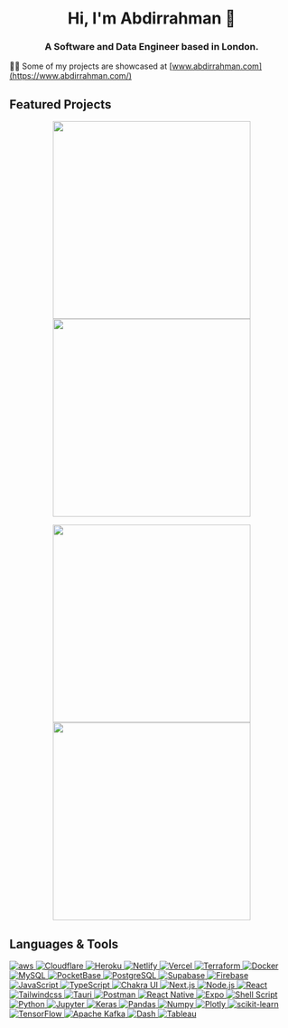 <h1 align="center">Hi, I'm Abdirrahman 👋</h1>
<h3 align="center">A Software and Data Engineer based in London.</h3>



👨‍💻 Some of my projects are showcased at  [www.abdirrahman.com](https://www.abdirrahman.com/) 


## Featured Projects

<p align='center'>
    <a href='https://github.com/Abdirrahman/Crypto-Tracker'>
        <img src='https://github-readme-stats-git-masterrstaa-rickstaa.vercel.app/api/pin/?username=abdirrahman&repo=Crypto-Tracker&theme=transparent&hide=html'  width='350'/>
    </a>
    <a href='https://github.com/Abdirrahman/portfolio'>
        <img src='https://github-readme-stats-git-masterrstaa-rickstaa.vercel.app/api/pin/?username=abdirrahman&repo=portfolio&theme=transparent&hide=html' width='350'/>
    </a>
</p>

<p align='center'>
    <a href='https://github.com/Abdirrahman/Covid19-ANN'>
        <img src='https://github-readme-stats-git-masterrstaa-rickstaa.vercel.app/api/pin/?username=abdirrahman&repo=Covid19-ANN&theme=transparent&hide=html' width='350'/>
    </a>
    <a href='https://github.com/Abdirrahman/React-Native-Template'>
        <img src='https://github-readme-stats-git-masterrstaa-rickstaa.vercel.app/api/pin/?username=abdirrahman&repo=React-Native-Template&theme=transparent&hide=html'  width='350'/>
    </a>
</p>

##  Languages & Tools
<p algin=center>
    <a href="https://aws.amazon.com" target="_blank" rel="noreferrer">
      <img src="https://img.shields.io/badge/Amazon_AWS-FF9900?style=for-the-badge&logo=amazonaws&logoColor=white" alt="aws" />
    </a>
    <!-- Cloudflare -->
    <a href="https://www.cloudflare.com/" target="_blank" rel="noreferrer">
      <img src="https://img.shields.io/badge/Cloudflare-F38020?style=for-the-badge&logo=Cloudflare&logoColor=white" alt="Cloudflare" />
    </a>
    <!-- Heroku -->
    <a href="https://www.heroku.com/" target="_blank" rel="noreferrer">
      <img src="https://img.shields.io/badge/Heroku-430098?style=for-the-badge&logo=heroku&logoColor=white" alt="Heroku" />
    </a>
    <!-- Netlify -->
    <a href="https://www.netlify.com/" target="_blank" rel="noreferrer">
      <img src="https://img.shields.io/badge/Netlify-00C7B7?style=for-the-badge&logo=netlify&logoColor=white" alt="Netlify" />
    </a>
    <!-- Vercel -->
    <a href="https://vercel.com/" target="_blank" rel="noreferrer">
      <img src="https://img.shields.io/badge/Vercel-000000?style=for-the-badge&logo=vercel&logoColor=white" alt="Vercel" />
    </a>
    <!-- Terraform -->
    <a href="https://www.terraform.io/" target="_blank" rel="noreferrer">
      <img src="https://img.shields.io/badge/Terraform-7B42BC?style=for-the-badge&logo=terraform&logoColor=white" alt="Terraform" />
    </a>
    <!-- Docker -->
    <a href="https://www.docker.com/" target="_blank" rel="noreferrer">
      <img src="https://img.shields.io/badge/Docker-2CA5E0?style=for-the-badge&logo=docker&logoColor=white" alt="Docker" />
    </a>
    <!-- MySQL -->
    <a href="https://www.mysql.com/" target="_blank" rel="noreferrer">
      <img src="https://img.shields.io/badge/MySQL-005C84?style=for-the-badge&logo=mysql&logoColor=white" alt="MySQL" />
    </a>
    <!-- PocketBase -->
    <a href="https://www.pocketbase.io/" target="_blank" rel="noreferrer">
      <img src="https://img.shields.io/badge/PocketBase-B8DBE4?style=for-the-badge&logo=PocketBase&logoColor=white" alt="PocketBase" />
    </a>
    <!-- PostgreSQL -->
    <a href="https://www.postgresql.org/" target="_blank" rel="noreferrer">
      <img src="https://img.shields.io/badge/PostgreSQL-316192?style=for-the-badge&logo=postgresql&logoColor=white" alt="PostgreSQL" />
    </a>
    <!-- Supabase -->
    <a href="https://supabase.io/" target="_blank" rel="noreferrer">
      <img src="https://img.shields.io/badge/Supabase-181818?style=for-the-badge&logo=supabase&logoColor=white" alt="Supabase" />
    </a>
    <!-- Firebase -->
    <a href="https://firebase.google.com/" target="_blank" rel="noreferrer">
      <img src="https://img.shields.io/badge/firebase-ffca28?style=for-the-badge&logo=firebase&logoColor=black" alt="Firebase" />
    </a>
    <!-- JavaScript -->
    <a href="https://developer.mozilla.org/en-US/docs/Web/JavaScript" target="_blank" rel="noreferrer">
      <img src="https://img.shields.io/badge/JavaScript-323330?style=for-the-badge&logo=javascript&logoColor=F7DF1E" alt="JavaScript" />
    </a>
    <!-- TypeScript -->
    <a href="https://www.typescriptlang.org/" target="_blank" rel="noreferrer">
      <img src="https://img.shields.io/badge/TypeScript-007ACC?style=for-the-badge&logo=typescript&logoColor=white" alt="TypeScript" />
    </a>
    <!-- Chakra UI -->
    <a href="https://chakra-ui.com/" target="_blank" rel="noreferrer">
      <img src="https://img.shields.io/badge/Chakra--UI-319795?style=for-the-badge&logo=chakra-ui&logoColor=white" alt="Chakra UI" />
    </a>
    <!-- Next.js -->
    <a href="https://nextjs.org/" target="_blank" rel="noreferrer">
      <img src="https://img.shields.io/badge/next.js-000000?style=for-the-badge&logo=nextdotjs&logoColor=white" alt="Next.js" />
    </a>
    <!-- Node.js -->
    <a href="https://nodejs.org/" target="_blank" rel="noreferrer">
      <img src="https://img.shields.io/badge/Node.js-339933?style=for-the-badge&logo=nodedotjs&logoColor=white" alt="Node.js" />
    </a>
    <!-- React -->
    <a href="https://reactjs.org/" target="_blank" rel="noreferrer">
      <img src="https://img.shields.io/badge/React-20232A?style=for-the-badge&logo=react&logoColor=61DAFB" alt="React" />
    </a>
    <!-- Tailwind CSS -->
    <a href="https://tailwindcss.com/" target="_blank" rel="noreferrer">
      <img src="https://img.shields.io/badge/Tailwind_CSS-38B2AC?style=for-the-badge&logo=tailwind-css&logoColor=white" alt="Tailwindcss" />
    <!-- Tauri -->
    <a href="https://tauri.studio/" target="_blank" rel="noreferrer">
        <img src="https://img.shields.io/badge/Tauri-FFC131?style=for-the-badge&logo=Tauri&logoColor=white" alt="Tauri"/>
      </a>
      <!-- Postman -->
      <a href="https://www.postman.com/" target="_blank" rel="noreferrer">
        <img src="https://img.shields.io/badge/Postman-FF6C37?style=for-the-badge&logo=Postman&logoColor=white" alt="Postman"/>
      </a>
      <!-- React Native -->
      <a href="https://reactnative.dev/" target="_blank" rel="noreferrer">
        <img src="https://img.shields.io/badge/React_Native-20232A?style=for-the-badge&logo=react&logoColor=61DAFB" alt="React Native"/>
      </a>
      <!-- Expo -->
      <a href="https://expo.dev/" target="_blank" rel="noreferrer">
        <img src="https://img.shields.io/badge/Expo-1B1F23?style=for-the-badge&logo=expo&logoColor=white" alt="Expo"/>
      </a>
      <!-- Shell Script -->
      <a href="https://www.gnu.org/software/bash/" target="_blank" rel="noreferrer">
        <img src="https://img.shields.io/badge/Shell_Script-121011?style=for-the-badge&logo=gnu-bash&logoColor=white" alt="Shell Script"/>
      </a>
      <!-- Python -->
      <a href="https://www.python.org/" target="_blank" rel="noreferrer">
        <img src="https://img.shields.io/badge/Python-FFD43B?style=for-the-badge&logo=python&logoColor=blue" alt="Python"/>
      </a>
      <!-- Jupyter -->
      <a href="https://jupyter.org/" target="_blank" rel="noreferrer">
        <img src="https://img.shields.io/badge/Jupyter-F37626.svg?&style=for-the-badge&logo=Jupyter&logoColor=white" alt="Jupyter"/>
      </a>
      <!-- Keras -->
      <a href="https://keras.io/" target="_blank" rel="noreferrer">
        <img src="https://img.shields.io/badge/Keras-D00000?style=for-the-badge&logo=Keras&logoColor=white" alt="Keras"/>
      </a>
      <!-- Pandas -->
      <a href="https://pandas.pydata.org/" target="_blank" rel="noreferrer">
        <img src="https://img.shields.io/badge/Pandas-2C2D72?style=for-the-badge&logo=pandas&logoColor=white" alt="Pandas"/>
      </a>
      <!-- Numpy -->
      <a href="https://numpy.org/" target="_blank" rel="noreferrer">
        <img src="https://img.shields.io/badge/Numpy-777BB4?style=for-the-badge&logo=numpy&logoColor=white" alt="Numpy"/>
      </a>
      <!-- Plotly -->
      <a href="https://plotly.com/" target="_blank" rel="noreferrer">
        <img src="https://img.shields.io/badge/Plotly-239120?style=for-the-badge&logo=plotly&logoColor=white" alt="Plotly"/>
      </a>
      <!-- scikit-learn -->
      <a href="https://scikit-learn.org/" target="_blank" rel="noreferrer">
        <img src="https://img.shields.io/badge/scikit_learn-F7931E?style=for-the-badge&logo=scikit-learn&logoColor=white" alt="scikit-learn"/>
      </a>
      <!-- TensorFlow -->
      <a href="https://www.tensorflow.org/" target="_blank" rel="noreferrer">
        <img src="https://img.shields.io/badge/TensorFlow-FF6F00?style=for-the-badge&logo=TensorFlow&logoColor=white" alt="TensorFlow"/>
      </a>
     <!-- Apache Kafka -->
    <a href="https://kafka.apache.org/" target="_blank" rel="noreferrer">
      <img src="https://img.shields.io/badge/Apache_Kafka-231F20?style=for-the-badge&logo=apache-kafka&logoColor=white" alt="Apache Kafka"/>
    </a>
    <!-- Dash -->
    <a href="https://dash.plotly.com/" target="_blank" rel="noreferrer">
      <img src="https://img.shields.io/badge/dash-008DE4?style=for-the-badge&logo=dash&logoColor=white" alt="Dash"/>
    </a>
    <!-- Tableau -->
    <a href="https://www.tableau.com/" target="_blank" rel="noreferrer">
      <img src="https://img.shields.io/badge/Tableau-E97627?style=for-the-badge&logo=Tableau&logoColor=white" alt="Tableau"/>
    </a>
</p>




